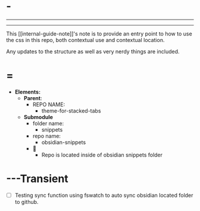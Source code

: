 # -

---

---

This [[internal-guide-note]]'s note is to provide an entry point to how to use the css in this repo, both contextual use and contextual location.

Any updates to the structure as well as very nerdy things are included.

# =

- **Elements:**
  - **Parent**:
    - REPO NAME:
      - theme-for-stacked-tabs
  - **Submodule**
    - folder name:
      - snippets
    - repo name:
      - obsidian-snippets
    - 🤔
      - Repo is located inside of obsidian snippets folder

# ---Transient

- [ ] Testing sync function using fswatch to auto sync obsidian located folder to github.
